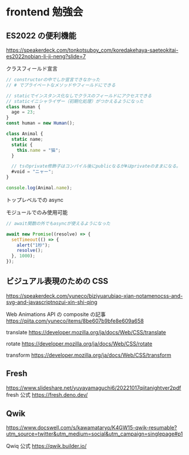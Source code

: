# frontend 勉強会

## ES2022 の便利機能

https://speakerdeck.com/tonkotsuboy_com/koredakehaya-saeteokitai-es2022nobian-li-ji-neng?slide=7

<!-- その他 -->

クラスフィールド宣言

```js
// constructorの中でしか宣言できなかった
// # でプライベートなメソッドやフィールドにできる

// staticでインスタンス化なしでクラスのフィールドにアクセスできる
// staticイニシャライザー（初期化処理）がつかえるようになった
class Human {
  age = 23;
}
const human = new Human();

class Animal {
  static name;
  static {
    this.name = "猫";
  }

  // tsのprivate修飾子はコンパイル後にpublicなるが#はprivateのままになる。
  #void = "ニャー";
}

console.log(Animal.name);
```

トップレベルでの async

モジュールでのみ使用可能

```js
// await関数の外でもasyncが使えるようになった

await new Promise((resolve) => {
  setTimeout(() => {
    alert("1秒");
    resolve();
  }, 1000);
});
```

## ビジュアル表現のための CSS

https://speakerdeck.com/yuneco/biziyuarubiao-xian-notamenocss-and-svg-and-javascriptnozui-xin-shi-qing

Web Animations API の composite の記事
https://qiita.com/yuneco/items/8be607b9bfe8e609a658

translate
https://developer.mozilla.org/ja/docs/Web/CSS/translate

rotate
https://developer.mozilla.org/ja/docs/Web/CSS/rotate

transform
https://developer.mozilla.org/ja/docs/Web/CSS/transform

## Fresh

https://www.slideshare.net/yuyayamaguchi6/20221017qiitanightver2pdf
fresh 公式
https://fresh.deno.dev/

## Qwik

https://www.docswell.com/s/kawamataryo/K4GW15-qwik-resumable?utm_source=twitter&utm_medium=social&utm_campaign=singlepage#p1

Qwiq 公式
https://qwik.builder.io/
